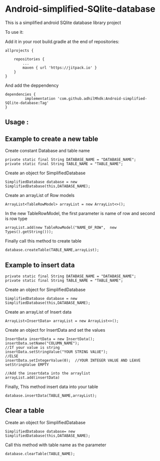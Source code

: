 # Android-simplified-SQlite-database
This is a simplified android SQlite database library project

To use it:

Add it in your root build.gradle at the end of repositories:


    allprojects {

		repositories {
			...
			maven { url 'https://jitpack.io' }
		} 
	}
  
And add the deppendency

	dependencies {
	         implementation 'com.github.adhilMhdk:Android-simplified-SQlite-database:Tag'
    }
    
    
    
Usage :
--------------------------------------------------
Example to create a new table
-----------------------------------------

Create constant Database and table name

    private static final String DATABASE_NAME = "DATABASE_NAME";
    private static final String TABLE_NAME = "TABLE_NAME";
  
Create an object for SimplifiedDatabase

    SimplifiedDatabase database = new SimplifiedDatabase(this,DATABASE_NAME);

Create an arrayList of Row models

    ArrayList<TableRowModel> arrayList = new ArrayList<>();
    
In the new TableRowModel, the first parameter is name of row and second is row type

    arrayList.add(new TableRowModel("NAME_OF_ROW",  new Types().getString())); 
    
Finally call this method to create table
    
    database.createTable(TABLE_NAME,arrayList);

Example to insert data
----------------------------------------------

	private static final String DATABASE_NAME = "DATABASE_NAME";
	private static final String TABLE_NAME = "TABLE_NAME";
	
Create an object for SimplifiedDatabase

	SimplifiedDatabase database = new SimplifiedDatabase(this,DATABASE_NAME);
	
Create an arrayList of Insert data

	ArrayList<InsertData> arrayList = new ArrayList<>();
	
Create an object for InsertData and set the values


	InsertData insertData = new InsertData();
	insertData.setName("COLUMN_NAME");
	//If your value is string
	insertData.setStringValue("YOUR STRING VALUE");
	//ELSE
	insertData.setIntegerValue(0);  //YOUR INTEGER VALUE AND LEAVE setStringValue EMPTY
	
	//Add the insertdata into the arraylist
	arrayList.add(insertData)
Finally, This method insert data into your table
	
	database.insertData(TABLE_NAME,arrayList);


Clear a table
-------------

Create an object for SimplifiedDatabase

	SimplifiedDatabase database= new SimplifiedDatabase(this,DATABASE_NAME);
Call this method with table name as the parameter

	database.clearTable(TABLE_NAME);


	
	
	

    
